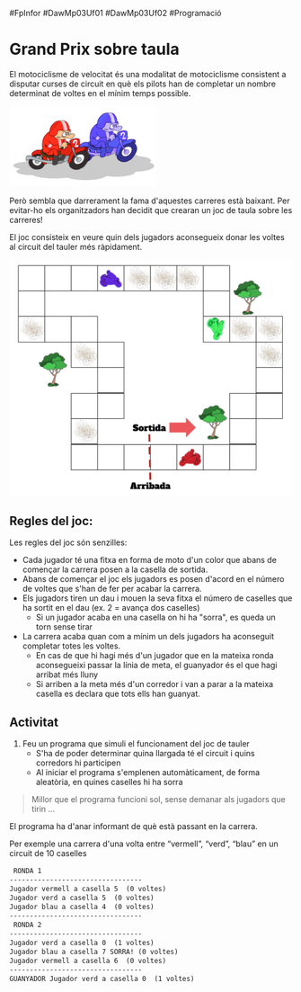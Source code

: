 #FpInfor #DawMp03Uf01 #DawMp03Uf02 #Programació

Grand Prix sobre taula
================================
El motociclisme de velocitat és una modalitat de motociclisme consistent a disputar curses de circuit en què els pilots han de completar un nombre determinat de voltes en el mínim temps possible. 

![Grand Prix](https://raw.githubusercontent.com/utrescu/utrescu.github.io/master/images/circuit2.png "Grand Prix")

Però sembla que darrerament la fama d'aquestes carreres està baixant. Per evitar-ho els organitzadors han decidit que crearan un joc de taula sobre les carreres! 

El joc consisteix en veure quin dels jugadors aconsegueix donar les voltes al circuit del tauler més ràpidament. 

![Tauler](https://raw.githubusercontent.com/utrescu/utrescu.github.io/master/images/circuit.png "Tauler")

Regles del joc:
-----------------------
Les regles del joc són senzilles: 

* Cada jugador té una fitxa en forma de moto d'un color que abans de començar la carrera posen a la casella de sortida.
* Abans de començar el joc els jugadors es posen d'acord en el número de voltes que s'han de fer per acabar la carrera.
* Els jugadors tiren un dau i mouen la seva fitxa el número de caselles que ha sortit en el dau (ex. 2 = avança dos caselles)
    * Si un jugador acaba en una casella on hi ha "sorra", es queda un torn sense tirar
* La carrera acaba quan com a mínim un dels jugadors ha aconseguit completar totes les voltes.
    * En cas de que hi hagi més d'un jugador que en la mateixa ronda aconsegueixi passar la línia de meta, el guanyador és el que hagi arribat més lluny
    * Si arriben a la meta més d'un corredor i van a parar a la mateixa casella es declara que tots ells han guanyat.

Activitat
------------------
1. Feu un programa que simuli el funcionament del joc de tauler 
    * S'ha de poder determinar quina llargada té el circuit i quins corredors hi participen
    * Al iniciar el programa s'emplenen automàticament, de forma aleatòria, en quines caselles 
hi ha sorra

> Millor que el programa funcioni sol, sense demanar als jugadors que tirin ... 

El programa ha d'anar informant de què està passant en la carrera. 

Per exemple una carrera d'una volta entre “vermell”, “verd”, “blau” en un circuit de 10 caselles


     RONDA 1
    ---------------------------------
    Jugador vermell a casella 5  (0 voltes)
    Jugador verd a casella 5  (0 voltes)
    Jugador blau a casella 4  (0 voltes)
    ---------------------------------
     RONDA 2
    ---------------------------------
    Jugador verd a casella 0  (1 voltes)
    Jugador blau a casella 7 SORRA! (0 voltes)
    Jugador vermell a casella 6  (0 voltes)
    ---------------------------------
    GUANYADOR Jugador verd a casella 0  (1 voltes)
